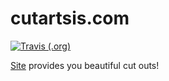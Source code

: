# cutartsis.com
[![Travis (.org)](https://img.shields.io/travis/clumpytuna/cutartsis.svg)](https://travis-ci.com/clumpytuna/cutartsis)

[Site](http://cutartsis.com) provides you beautiful cut outs!

